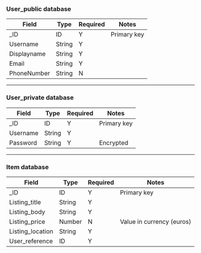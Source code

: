 ### User_public database

| Field       | Type   | Required | Notes       |
| ----------- | ------ | -------- | ----------- |
| \_ID        | ID     | Y        | Primary key |
| Username    | String | Y        |             |
| Displayname | String | Y        |             |
| Email       | String | Y        |             |
| PhoneNumber | String | N        |             |

---

### User_private database

| Field    | Type   | Required | Notes       |
| -------- | ------ | -------- | ----------- |
| \_ID     | ID     | Y        | Primary key |
| Username | String | Y        |             |
| Password | String | Y        | Encrypted   |

---

### Item database

| Field            | Type   | Required | Notes                     |
| ---------------- | ------ | -------- | ------------------------- |
| \_ID             | ID     | Y        | Primary key               |
| Listing_title    | String | Y        |                           |
| Listing_body     | String | Y        |                           |
| Listing_price    | Number | N        | Value in currency (euros) |
| Listing_location | String | Y        |                           |
| User_reference   | ID     | Y        |                           |
